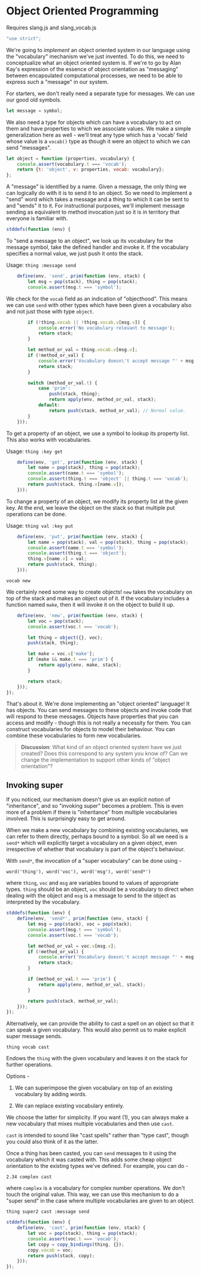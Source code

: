 
# Object Oriented Programming

Requires slang.js and slang_vocab.js
```js
"use strict";

```
We're going to *implement* an object oriented system in our language
using the "vocabulary" mechanism we've just invented. To do this,
we need to conceptualize what an object oriented system is. If we're
to go by Alan Kay's expression of the essence of object orientation
as "messaging" between encapsulated computational processes, we need
to be able to express such a "message" in our system.

For starters, we don't really need a separate type for messages.
We can use our good old symbols.

```js
let message = symbol;

```
We also need a type for objects which can have a vocabulary to act
on them and have properties to which we associate values.
We make a simple generalization here as well - we'll treat any
type which has a 'vocab' field whose value is a `vocab()` type
as though it were an object to which we can send "messages".

```js
let object = function (properties, vocabulary) {
    console.assert(vocabulary.t === 'vocab');
    return {t: 'object', v: properties, vocab: vocabulary};
};

```
A "message" is identified by a name. Given a message, the only thing we can
logically do with it is to send it to an object. So we need to implement a
"send" word which takes a message and a thing to which it can be sent to and
"sends" it to it. For instructional purposes, we'll implement message
sending as equivalent to method invocation just so it is in territory that
everyone is familiar with.

```js
stddefs(function (env) {
```
To "send a message to an object", we look up its vocabulary
for the message symbol, take the defined handler and invoke it.
If the vocabulary specifies a normal value, we just push it onto
the stack.

Usage: `thing :message send`
```js
    define(env, 'send', prim(function (env, stack) {
        let msg = pop(stack), thing = pop(stack);
        console.assert(msg.t === 'symbol');

```
We check for the `vocab` field as an indication
of "objecthood". This means we can use `send` with
other types which have been given a vocabulary also
and not just those with type `object`.
```js
        if (!thing.vocab || !thing.vocab.v[msg.v]) {
            console.error('No vocabulary relevant to message');
            return stack;
        }

        let method_or_val = thing.vocab.v[msg.v];
        if (!method_or_val) {
            console.error('Vocabulary doesn\'t accept message "' + msg.v + '"');
            return stack;
        }

        switch (method_or_val.t) {
            case 'prim':
                push(stack, thing);
                return apply(env, method_or_val, stack);
            default:
                return push(stack, method_or_val); // Normal value.
        }
    }));

```
To get a property of an object, we use a symbol to lookup
its property list. This also works with vocabularies.

Usage: `thing :key get`
```js
    define(env, 'get', prim(function (env, stack) {
        let name = pop(stack), thing = pop(stack);
        console.assert(name.t === 'symbol');
        console.assert(thing.t === 'object' || thing.t === 'vocab');
        return push(stack, thing.v[name.v]);
    }));

```
To change a property of an object, we modify its property
list at the given key. At the end, we leave the object on the
stack so that multiple put operations can be done.

Usage: `thing val :key put`
```js
    define(env, 'put', prim(function (env, stack) {
        let name = pop(stack), val = pop(stack), thing = pop(stack);
        console.assert(name.t === 'symbol');
        console.assert(thing.t === 'object');
        thing.v[name.v] = val;
        return push(stack, thing);
    }));

```
`vocab new`

We certainly need some way to create objects!
`new` takes the vocabulary on top of the stack and makes
an object out of it. If the vocabulary includes a function
named `make`, then it will invoke it on the object to build
it up.
```js
    define(env, 'new', prim(function (env, stack) {
        let voc = pop(stack);
        console.assert(voc.t === 'vocab');

        let thing = object({}, voc);
        push(stack, thing);

        let make = voc.v['make'];
        if (make && make.t === 'prim') {
            return apply(env, make, stack);
        }

        return stack;
    }));
});

```
That's about it. We're done implementing an "object oriented" language!  It
has objects. You can send messages to these objects and invoke code that
will respond to these messages. Objects have properties that you can access
and modify - though this is not really a necessity for them.  You can
construct vocabularies for objects to model their behaviour. You can combine
these vocabularies to form new vocabularies.

> **Discussion**: What kind of an object oriented system
> have we just created? Does this correspond to any system
> you know of? Can we change the implementation to support
> other kinds of "object orientation"?

## Invoking super

If you noticed, our mechanism doesn't give us an explicit notion of "inheritance",
and so "invoking super" becomes a problem. This is even more of a problem if
there is "inheritance" from multiple vocabularies involved. This is surprisingly
easy to get around. 

When we make a new vocabulary by combining existing vocabularies, we can refer
to them directly, perhaps bound to a symbol. So all we need is a `send*`
which will explicitly target a vocabulary on a given object, even irrespective of
whether that vocabulary is part of the object's behaviour.

With `send*`, the invocation of a "super vocabulary" can be done using -

`word('thing'), word('voc'), word('msg'), word('send*')`

where `thing`, `voc` and `msg` are variables bound to values of appropriate
types. `thing` should be an object, `voc` should be a vocabulary to direct
when dealing with the object and `msg` is a message to send to the object as
interpreted by the vocabulary.

```js
stddefs(function (env) {
    define(env, 'send*', prim(function (env, stack) {
        let msg = pop(stack), voc = pop(stack);
        console.assert(msg.t === 'symbol');
        console.assert(voc.t === 'vocab');

        let method_or_val = voc.v[msg.v];
        if (!method_or_val) {
            console.error('Vocabulary doesn\'t accept message "' + msg.v + '"');
            return stack;
        }

        if (method_or_val.t === 'prim') {
            return apply(env, method_or_val, stack);
        }

        return push(stack, method_or_val);
    }));
});

```
Alternatively, we can provide the ability to cast
a spell on an object so that it can speak a given
vocabulary. This would also permit us to make
explicit super message sends.

`thing vocab cast`

Endows the `thing` with the given vocabulary and leaves
it on the stack for further operations.

Options -

1. We can superimpose the given vocabulary on top of an
existing vocabulary by adding words.

2. We can replace existing vocabulary entirely.

We choose the latter for simplicity. If you want (1),
you can always make a new vocabulary that mixes multiple
vocabularies and then use `cast`.

`cast` is intended to sound like "cast spells" rather than
"type cast", though you could also think of it as the latter.

Once a thing has been casted, you can `send` messages to
it using the vocabulary which it was casted with. This adds
some cheap object orientation to the existing types we've
defined. For example, you can do -

`2.34 complex cast`

where `complex` is a vocabulary for complex number operations.
We don't touch the original value. This way, we can use this
mechanism to do a "super send" in the case where multiple
vocabularies are given to an object.

`thing super2 cast :message send`
```js
stddefs(function (env) {
    define(env, 'cast', prim(function (env, stack) {
        let voc = pop(stack), thing = pop(stack);
        console.assert(voc.t === 'vocab');
        let copy = copy_bindings(thing, {});
        copy.vocab = voc;
        return push(stack, copy);
    }));
});



```

